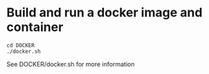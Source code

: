 # Build and run a docker image and container

```
cd DOCKER
./docker.sh
```

See DOCKER/docker.sh for more information
